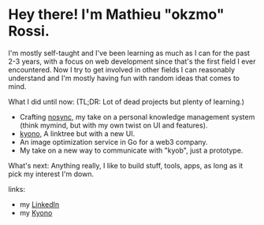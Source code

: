 
# Hey there! I'm Mathieu "okzmo" Rossi. 

I'm mostly self-taught and I've been learning as much as I can for the past 2-3 years, with a focus on web development since that's the first field I ever encountered. Now I try to get involved in other fields I can reasonably understand and I'm mostly having fun with random ideas that comes to mind.

What I did until now: (TL;DR: Lot of dead projects but plenty of learning.)
- Crafting [nosync](https://nosync.app), my take on a personal knowledge management system (think mymind, but with my own twist on UI and features).
- [kyono](https://kyono.app), A linktree but with a new UI.
- An image optimization service in Go for a web3 company.
- My take on a new way to communicate with "kyob", just a prototype.

What's next:
Anything really, I like to build stuff, tools, apps, as long as it pick my interest I'm down.

links:
- my [LinkedIn](https://www.linkedin.com/in/mathieu-rossi-dev)
- my [Kyono](https://mathii.eu)
